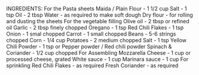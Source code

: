 INGREDIENTS:
For the Pasta sheets
Maida / Plain Flour - 1 1/2 cup
Salt - 1 tsp
Oil - 2 tbsp
Water - as required to make soft dough
Dry flour - for rolling and dusting the sheets
For the vegetable filling
Olive oil - 2 tbsp or refined oil
Garlic - 2 tbsp finely chopped
Oregano - 1 tsp
Red Chili Flakes - 1 tsp
Onion - 1 smal chopped
Carrot - 1 small chopped
Beans - 5-6 strings chopped
Corn - 1/4 cup
Potatoes - 2 medium chopped
Salt - 1 tsp
Yellow Chili Powder - 1 tsp or Pepper powder / Red chili powder
Spinach & Coriander - 1/2 cup chopped
For Assembling
Mozzarella Cheese - 1 cup or processed cheese, grated
White sauce - 1 cup
Marinara sauce - 1 cup
For sprinkling
Red Chili Flakes - as required
Fresh Coriander - as required
